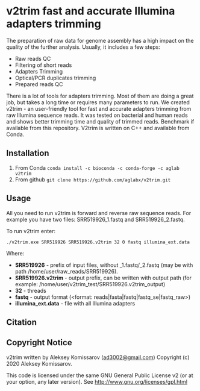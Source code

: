# v2trim fast and accurate Illumina adapters trimming

The preparation of raw data for genome assembly has a high impact on the quality of the further analysis.
Usually, it includes a few steps:
* Raw reads QC
* Filtering of short reads
* Adapters Trimming 
* Optical/PCR duplicates trimming
* Prepared reads QC

There is a lot of tools for adapters trimming. Most of them are doing a great job, but takes a long time or requires many parameters to run. We created v2trim - an user-friendly tool for fast and accurate adapters trimming from raw Illumina sequence reads. It was tested on bacterial and human reads and shows better trimming time and quality of trimmed reads. Benchmark if available from this repository. V2trim is written on C++ and available from Conda.

## Installation
1. From Conda 
`conda install -c bioconda -c conda-forge -c aglab v2trim`
2. From github
`git clone https://github.com/aglabx/v2trim.git`

## Usage
All you need to run v2trim is forward and reverse raw sequence reads. For example you have two files: SRR519926_1.fastq and SRR519926_2.fastq.

To run v2trim enter:
```
./v2trim.exe SRR519926 SRR519926.v2trim 32 0 fastq illumina_ext.data
```
Where:
* **SRR519926** - prefix of input files, without _1.fastq/_2.fastq (may be with path /home/user/raw_reads/SRR519926).
* **SRR519926.v2trim** - output prefix, can be written with output path (for example: /home/user/v2trim_test/SRR519926.v2trim_output)
* **32** - threads 
* **fastq** - output format (<format: reads|fasta|fastq|fastq_se|fastq_raw>)
* **illumina_ext.data** - file with all Illumina adapters 

## Citation

## Copyright Notice

v2trim written by Aleksey Komissarov (ad3002@gmail.com)
Copyright (c) 2020 Aleksey Komissarov. 

This code is licensed under the same GNU General Public License v2
(or at your option, any later version).  See
http://www.gnu.org/licenses/gpl.html
